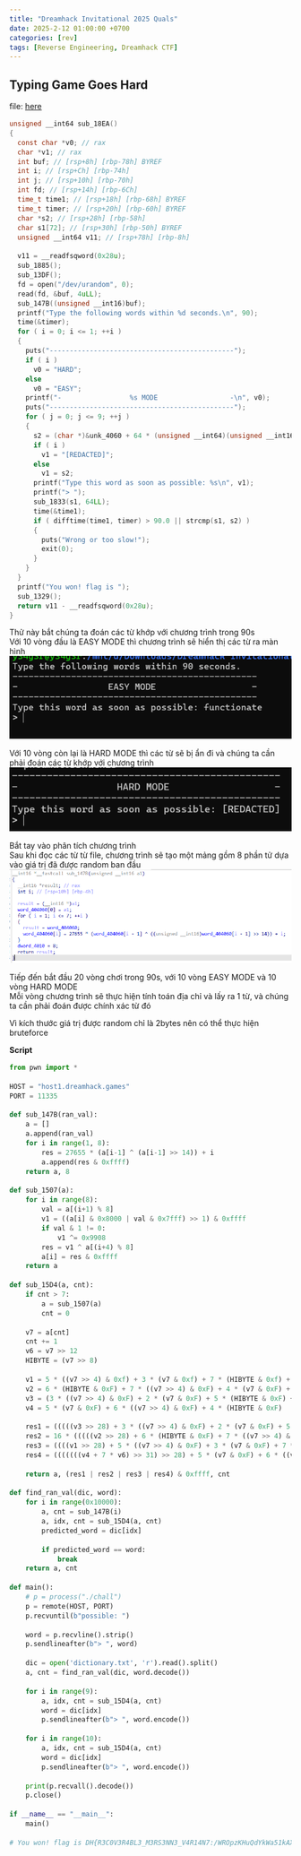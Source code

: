 ```yaml
---
title: "Dreamhack Invitational 2025 Quals"
date: 2025-2-12 01:00:00 +0700
categories: [rev]
tags: [Reverse Engineering, Dreamhack CTF]
---
```


## Typing Game Goes Hard
file: [here](/assets/Dreamhack%20Invitational%202025%20Quals/Typing%20Game%20Goes%20Hard.zip)

```c
unsigned __int64 sub_18EA()
{
  const char *v0; // rax
  char *v1; // rax
  int buf; // [rsp+8h] [rbp-78h] BYREF
  int i; // [rsp+Ch] [rbp-74h]
  int j; // [rsp+10h] [rbp-70h]
  int fd; // [rsp+14h] [rbp-6Ch]
  time_t time1; // [rsp+18h] [rbp-68h] BYREF
  time_t timer; // [rsp+20h] [rbp-60h] BYREF
  char *s2; // [rsp+28h] [rbp-58h]
  char s1[72]; // [rsp+30h] [rbp-50h] BYREF
  unsigned __int64 v11; // [rsp+78h] [rbp-8h]

  v11 = __readfsqword(0x28u);
  sub_1885();
  sub_13DF();
  fd = open("/dev/urandom", 0);
  read(fd, &buf, 4uLL);
  sub_147B((unsigned __int16)buf);
  printf("Type the following words within %d seconds.\n", 90);
  time(&timer);
  for ( i = 0; i <= 1; ++i )
  {
    puts("----------------------------------------------");
    if ( i )
      v0 = "HARD";
    else
      v0 = "EASY";
    printf("-                 %s MODE                  -\n", v0);
    puts("----------------------------------------------");
    for ( j = 0; j <= 9; ++j )
    {
      s2 = (char *)&unk_4060 + 64 * (unsigned __int64)(unsigned __int16)sub_15D4();
      if ( i )
        v1 = "[REDACTED]";
      else
        v1 = s2;
      printf("Type this word as soon as possible: %s\n", v1);
      printf("> ");
      sub_1833(s1, 64LL);
      time(&time1);
      if ( difftime(time1, timer) > 90.0 || strcmp(s1, s2) )
      {
        puts("Wrong or too slow!");
        exit(0);
      }
    }
  }
  printf("You won! flag is ");
  sub_1329();
  return v11 - __readfsqword(0x28u);
}
```

Thử này bắt chúng ta đoán các từ khớp với chương trình trong 90s    
Với 10 vòng đầu là EASY MODE thì chương trình sẽ hiển thị các từ ra màn hình
![alt text](/assets/Dreamhack%20Invitational%202025%20Quals/image-1.png)

Với 10 vòng còn lại là HARD MODE thì các từ sẽ bị ẩn đi và chúng ta cần phải đoán các từ khớp với chương trình
![alt text](/assets/Dreamhack%20Invitational%202025%20Quals/image.png)

Bắt tay vào phân tích chương trình  
Sau khi đọc các từ từ file, chương trình sẽ tạo một mảng gồm 8 phần tử dựa vào giá trị đã được random ban đầu
![alt text](/assets/Dreamhack%20Invitational%202025%20Quals/image-2.png)

Tiếp đến bắt đầu 20 vòng chơi trong 90s, với 10 vòng EASY MODE và 10 vòng HARD MODE         
Mỗi vòng chương trình sẽ thực hiện tính toán địa chỉ và lấy ra 1 từ, và chúng ta cần phải đoán được chính xác từ đó

Vì kích thước giá trị được random chỉ là 2bytes nên có thể thực hiện bruteforce 

**Script**
```python
from pwn import *

HOST = "host1.dreamhack.games"
PORT = 11335

def sub_147B(ran_val):
    a = []
    a.append(ran_val)
    for i in range(1, 8):
        res = 27655 * (a[i-1] ^ (a[i-1] >> 14)) + i
        a.append(res & 0xffff)
    return a, 8

def sub_1507(a):
    for i in range(8):
        val = a[(i+1) % 8]
        v1 = ((a[i] & 0x8000 | val & 0x7fff) >> 1) & 0xffff
        if val & 1 != 0:
            v1 ^= 0x9908
        res = v1 ^ a[(i+4) % 8]
        a[i] = res & 0xffff
    return a

def sub_15D4(a, cnt):
    if cnt > 7:
        a = sub_1507(a)
        cnt = 0

    v7 = a[cnt]
    cnt += 1
    v6 = v7 >> 12
    HIBYTE = (v7 >> 8)

    v1 = 5 * ((v7 >> 4) & 0xf) + 3 * (v7 & 0xf) + 7 * (HIBYTE & 0xf) + 2 * v6
    v2 = 6 * (HIBYTE & 0xF) + 7 * ((v7 >> 4) & 0xF) + 4 * (v7 & 0xF) + 3 * v6
    v3 = (3 * ((v7 >> 4) & 0xF) + 2 * (v7 & 0xF) + 5 * (HIBYTE & 0xF) + 4 * v6) >> 31
    v4 = 5 * (v7 & 0xF) + 6 * ((v7 >> 4) & 0xF) + 4 * (HIBYTE & 0xF)

    res1 = (((((v3 >> 28) + 3 * ((v7 >> 4) & 0xF) + 2 * (v7 & 0xF) + 5 * (HIBYTE & 0xF) + 4 * v6) & 0xF) - (v3 >> 28)) & 0xff) << 8
    res2 = 16 * (((((v2 >> 28) + 6 * (HIBYTE & 0xF) + 7 * ((v7 >> 4) & 0xF) + 4 * (v7 & 0xF) + 3 * v6) & 0xF) - (v2 >> 28)) & 0xff)
    res3 = ((((v1 >> 28) + 5 * ((v7 >> 4) & 0xF) + 3 * (v7 & 0xF) + 7 * (HIBYTE & 0xF) + 2 * v6) & 0xF) - (v1 >> 28)) & 0xff
    res4 = (((((((v4 + 7 * v6) >> 31) >> 28) + 5 * (v7 & 0xF) + 6 * ((v7 >> 4) & 0xF) + 4 * (HIBYTE & 0xF) + 7 * v6) & 0xF) - (((v4 + 7 * v6) >> 31) >> 28)) & 0xff) << 12
    
    return a, (res1 | res2 | res3 | res4) & 0xffff, cnt

def find_ran_val(dic, word):
    for i in range(0x10000):
        a, cnt = sub_147B(i)
        a, idx, cnt = sub_15D4(a, cnt)
        predicted_word = dic[idx]

        if predicted_word == word:
            break
    return a, cnt

def main():
    # p = process("./chall")
    p = remote(HOST, PORT)
    p.recvuntil(b"possible: ")

    word = p.recvline().strip()
    p.sendlineafter(b"> ", word)

    dic = open('dictionary.txt', 'r').read().split()
    a, cnt = find_ran_val(dic, word.decode())

    for i in range(9):
        a, idx, cnt = sub_15D4(a, cnt)
        word = dic[idx]
        p.sendlineafter(b"> ", word.encode())

    for i in range(10):
        a, idx, cnt = sub_15D4(a, cnt)
        word = dic[idx]
        p.sendlineafter(b"> ", word.encode())

    print(p.recvall().decode())
    p.close()

if __name__ == "__main__":
    main()  

# You won! flag is DH{R3C0V3R4BL3_M3RS3NN3_V4R14N7:/WROpzKHuQdYkWa51kAXqw==} 
``` 